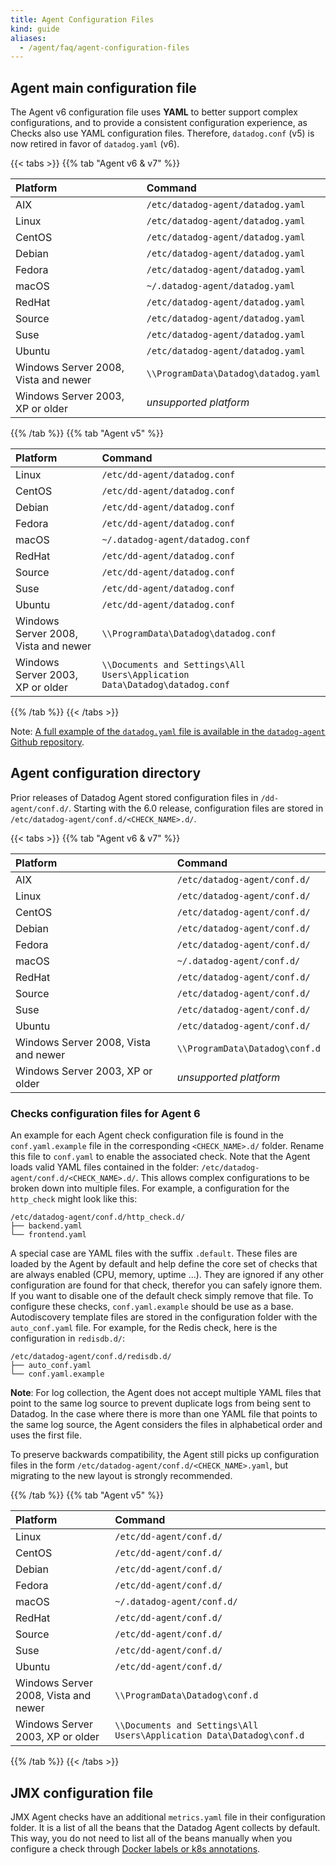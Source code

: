 ```yaml
---
title: Agent Configuration Files
kind: guide
aliases:
  - /agent/faq/agent-configuration-files
---
```


## Agent main configuration file

The Agent v6 configuration file uses **YAML** to better support complex configurations, and to provide a consistent configuration experience, as Checks also use YAML configuration files. Therefore, `datadog.conf` (v5) is now retired in favor of `datadog.yaml` (v6).

{{< tabs >}}
{{% tab "Agent v6 & v7" %}}

| Platform                             | Command                              |
|:-------------------------------------|:-------------------------------------|
| AIX                                  | `/etc/datadog-agent/datadog.yaml`    |
| Linux                                | `/etc/datadog-agent/datadog.yaml`    |
| CentOS                               | `/etc/datadog-agent/datadog.yaml`    |
| Debian                               | `/etc/datadog-agent/datadog.yaml`    |
| Fedora                               | `/etc/datadog-agent/datadog.yaml`    |
| macOS                                | `~/.datadog-agent/datadog.yaml`      |
| RedHat                               | `/etc/datadog-agent/datadog.yaml`    |
| Source                               | `/etc/datadog-agent/datadog.yaml`    |
| Suse                                 | `/etc/datadog-agent/datadog.yaml`    |
| Ubuntu                               | `/etc/datadog-agent/datadog.yaml`    |
| Windows Server 2008, Vista and newer | `\\ProgramData\Datadog\datadog.yaml` |
| Windows Server 2003, XP or older     | *unsupported platform*               |

{{% /tab %}}
{{% tab "Agent v5" %}}

| Platform                             | Command                                                                    |
|:-------------------------------------|:---------------------------------------------------------------------------|
| Linux                                | `/etc/dd-agent/datadog.conf`                                               |
| CentOS                               | `/etc/dd-agent/datadog.conf`                                               |
| Debian                               | `/etc/dd-agent/datadog.conf`                                               |
| Fedora                               | `/etc/dd-agent/datadog.conf`                                               |
| macOS                                | `~/.datadog-agent/datadog.conf`                                            |
| RedHat                               | `/etc/dd-agent/datadog.conf`                                               |
| Source                               | `/etc/dd-agent/datadog.conf`                                               |
| Suse                                 | `/etc/dd-agent/datadog.conf`                                               |
| Ubuntu                               | `/etc/dd-agent/datadog.conf`                                               |
| Windows Server 2008, Vista and newer | `\\ProgramData\Datadog\datadog.conf`                                       |
| Windows Server 2003, XP or older     | `\\Documents and Settings\All Users\Application Data\Datadog\datadog.conf` |

{{% /tab %}}
{{< /tabs >}}

Note: [A full example of the `datadog.yaml` file is available in the `datadog-agent` Github repository][1].

## Agent configuration directory

Prior releases of Datadog Agent stored configuration files in `/dd-agent/conf.d/`. Starting with the 6.0 release, configuration files are stored in `/etc/datadog-agent/conf.d/<CHECK_NAME>.d/`.

{{< tabs >}}
{{% tab "Agent v6 & v7" %}}

| Platform                             | Command                        |
|:-------------------------------------|:-------------------------------|
| AIX                                  | `/etc/datadog-agent/conf.d/`   |
| Linux                                | `/etc/datadog-agent/conf.d/`   |
| CentOS                               | `/etc/datadog-agent/conf.d/`   |
| Debian                               | `/etc/datadog-agent/conf.d/`   |
| Fedora                               | `/etc/datadog-agent/conf.d/`   |
| macOS                                | `~/.datadog-agent/conf.d/`     |
| RedHat                               | `/etc/datadog-agent/conf.d/`   |
| Source                               | `/etc/datadog-agent/conf.d/`   |
| Suse                                 | `/etc/datadog-agent/conf.d/`   |
| Ubuntu                               | `/etc/datadog-agent/conf.d/`   |
| Windows Server 2008, Vista and newer | `\\ProgramData\Datadog\conf.d` |
| Windows Server 2003, XP or older     | *unsupported platform*         |

### Checks configuration files for Agent 6

An example for each Agent check configuration file is found in the `conf.yaml.example` file in the corresponding `<CHECK_NAME>.d/` folder. Rename this file to `conf.yaml` to enable the associated check. Note that the Agent loads valid YAML files contained in the folder: `/etc/datadog-agent/conf.d/<CHECK_NAME>.d/`. This allows complex configurations to be broken down into multiple files. For example, a configuration for the `http_check` might look like this:

```text
/etc/datadog-agent/conf.d/http_check.d/
├── backend.yaml
└── frontend.yaml
```

A special case are YAML files with the suffix `.default`. These files are loaded by the Agent by default and help define the core set of checks that are always enabled (CPU, memory, uptime ...). They are ignored if any other configuration are found for that check, therefor you can safely ignore them. If you want to disable one of the default check simply remove that file. To configure these checks, `conf.yaml.example` should be use as a base.
Autodiscovery template files are stored in the configuration folder with the `auto_conf.yaml` file. For example, for the Redis check, here is the configuration in `redisdb.d/`:

```text
/etc/datadog-agent/conf.d/redisdb.d/
├── auto_conf.yaml
└── conf.yaml.example
```

**Note**: For log collection, the Agent does not accept multiple YAML files that point to the same log source to prevent duplicate logs from being sent to Datadog. In the case where there is more than one YAML file that points to the same log source, the Agent considers the files in alphabetical order and uses the first file.

To preserve backwards compatibility, the Agent still picks up configuration files in the form `/etc/datadog-agent/conf.d/<CHECK_NAME>.yaml`, but migrating to the new layout is strongly recommended.

{{% /tab %}}
{{% tab "Agent v5" %}}

| Platform                             | Command                                                              |
|:-------------------------------------|:---------------------------------------------------------------------|
| Linux                                | `/etc/dd-agent/conf.d/`                                              |
| CentOS                               | `/etc/dd-agent/conf.d/`                                              |
| Debian                               | `/etc/dd-agent/conf.d/`                                              |
| Fedora                               | `/etc/dd-agent/conf.d/`                                              |
| macOS                                | `~/.datadog-agent/conf.d/`                                           |
| RedHat                               | `/etc/dd-agent/conf.d/`                                              |
| Source                               | `/etc/dd-agent/conf.d/`                                              |
| Suse                                 | `/etc/dd-agent/conf.d/`                                              |
| Ubuntu                               | `/etc/dd-agent/conf.d/`                                              |
| Windows Server 2008, Vista and newer | `\\ProgramData\Datadog\conf.d`                                       |
| Windows Server 2003, XP or older     | `\\Documents and Settings\All Users\Application Data\Datadog\conf.d` |

{{% /tab %}}
{{< /tabs >}}

## JMX configuration file

JMX Agent checks have an additional `metrics.yaml` file in their configuration folder. It is a list of all the beans that the Datadog Agent collects by default. This way, you do not need to list all of the beans manually when you configure a check through [Docker labels or k8s annotations][2].

[1]: https://github.com/DataDog/datadog-agent/blob/master/pkg/config/config_template.yaml
[2]: /agent/kubernetes/integrations/#configuration

